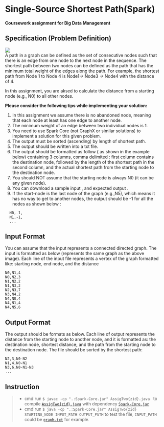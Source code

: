 # Single-Source Shortest Path(Spark)
#### Coursework assignment for Big Data Management
## Specification (Problem Definition)
![](https://i1.wp.com/algorithms.tutorialhorizon.com/files/2018/03/Weighted-Graph.png?ssl=1)  
A path in a graph can be defined as the set of consecutive nodes such that there is an edge from one node to the next node in the sequence. The shortest path between two nodes can be defined as the path that has the minimum total weight of the edges along the path. For example, the shortest path from Node 1 to Node 4 is Node1-> Node3 -> Node4 with the distance of 4.

In this assignment, you are aksed to calculate the distance from a starting node (e.g., N0) to all other nodes.

**Please consider the following tips while implementing your solution:**
1. In this assignment we assume there is no abandoned node, meaning that each node at least has one edge to another node.
2. The minimum weight of an edge between two individual nodes is 1.
3. You need to use Spark Core (not GraphX or similar solutions) to implement a solution for this given problem.
4. The output must be sorted (ascending) by length of shortest path.
5. The output should be written into a txt file.
6. The output should be formatted as follow ( as shown in the example below) containing 3 columns, comma delimited : first column contains the destination node, followed by the length of the shortest path in the second column, and the actual shortest path from the starting node to the destination node.
7. You should NOT assume that the starting node is always N0 (it can be any given node).
8. You can download a sample input , and expected output .
9. If the start-node is the last node of the graph (e.g.,N5), which means it has no way to get to another nodes, the output should be -1 for all the nodes as shown below :
```
  N0,-1,
  N1,-1,
  ...
```

## Input Format
You can assume that the input represents a connected directed graph.
The input is formatted as below (represents the same graph as the above image). Each line of the input file represents a vertex of the graph formatted like: starting node, end node, and the distance
```
N0,N1,4
N0,N2,3
N1,N2,2
N1,N3,2
N2,N3,7
N3,N4,2
N4,N0,4
N4,N1,4
N4,N5,6
```

## Output Format
The output should be formats as below. Each line of output represents the distance from the starting node to another node, and it is formatted as: the destination node, shortest distance, and the path from the starting node to the destination node. The file should be sorted by the shortest path:
```
N2,3,N0-N2
N1,4,N0-N1
N3,6,N0-N1-N3
...
```

## Instruction
>+ cmd run `$ javac -cp ".:Spark-Core.jar" AssigTwo{zid}.java ` to compile [`AssigTwo{zid}.java`](https://github.com/melmarsezio/Big-Data-Management/blob/master/Single-Source%20Shortest%20Path(Spark)/AssigTwoz5237028.java) with dependency [`Spark-Core.jar`](https://github.com/melmarsezio/Big-Data-Management/blob/master/Single-Source%20Shortest%20Path(Spark)/Spark-Core.jar)  
>+ cmd run `$ java -cp ".:Spark-Core.jar" AssigTwo{zid} STARTING_NODE INPUT_PATH OUTPUT_PATH` to test the file, `INPUT_PATH` could be [`graph.txt`](https://github.com/melmarsezio/Big-Data-Management/blob/master/Single-Source%20Shortest%20Path(Spark)/graph.txt) for example.
